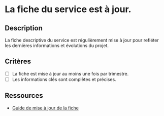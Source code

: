 # La fiche du service est à jour.

## Description

La fiche descriptive du service est régulièrement mise à jour pour refléter les dernières informations et évolutions du projet.

## Critères

- [ ] La fiche est mise à jour au moins une fois par trimestre.
- [ ] Les informations clés sont complètes et précises.

## Ressources

- [Guide de mise à jour de la fiche](https://www.example.com/guide-mise-a-jour)
